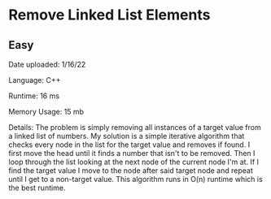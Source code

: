 
# Remove Linked List Elements

## Easy

Date uploaded: 1/16/22

Language: C++

Runtime: 16 ms

Memory Usage: 15 mb

Details: The problem is simply removing all instances of a target value from a linked list of numbers. My solution is a simple iterative algorithm that checks every node in the list for the target value and removes if found. I first move the head until it finds a number that isn't to be removed. Then I loop through the list looking at the next node of the current node I'm at. If I find the target value I move to the node after said target node and repeat until I get to a non-target value. This algorithm runs in O(n) runtime which is the best runtime.

